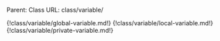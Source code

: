 Parent: Class
URL: class/variable/

{!class/variable/global-variable.md!}
{!class/variable/local-variable.md!}
{!class/variable/private-variable.md!}


